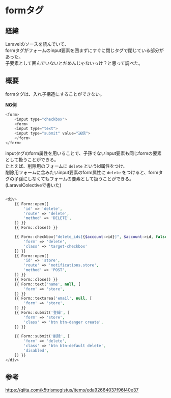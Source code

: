 # formタグ

## 経緯
Laravelのソースを読んでいて、  
formタグがフォームのinput要素を囲まずにすぐに閉じタグで閉じている部分があった。  
子要素として囲んでいないとだめんじゃないっけ？と思って調べた。  

## 概要
formタグは、入れ子構造にすることができない。

**NG例**
```php
<form>
    <input type="checkbox">
    <form>
    <input type="text">
    <input type="submit" value="送信">
    </form>
</form>
```

inputタグのform属性を用いることで、子孫でないinput要素も同じformの要素として扱うことができる。  
たとえば、削除用のフォームに `delete` というid属性をつけ、  
削除用フォームに含みたいinput要素のform属性に `delete` をつけると、formタグの子孫にしなくてもフォームの要素として扱うことができる。  
(LaravelColectiveで書いた)  
```php

<div>
    {{ Form::open([
        'id' => 'delete',
        'route' => 'delete',
        'method' => 'DELETE',
    ]) }}
    {{ Form::close() }}

    {{ Form::checkbox("delete_ids[{$account->id}]", $account->id, false, [
        'form' => 'delete',
        'class' => 'target-checkbox'
    ]) }}
    {{ Form::open([
        'id' => 'store',
        'route' => 'notifications.store',
        'method' => 'POST',
    ]) }}
    {{ Form::close() }}
    {{ Form::text('name', null, [
        'form' => 'store',
    ]) }}
    {{ Form::textarea('email', null, [
        'form' => 'store',
    ]) }}
    {{ Form::submit('登録', [
        'form' => 'store',
        'class' => 'btn btn-danger create',
    ]) }}
    
    {{ Form::submit('削除', [
        'form' => 'delete',
        'class' => 'btn btn-default delete',
        'disabled',
    ]) }}
</div>
```

## 参考
https://qiita.com/k5trismegistus/items/eda92664037f96f40e37
